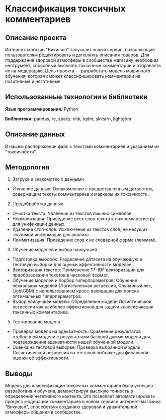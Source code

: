 # Классификация токсичных комментариев

## Описание проекта
Интернет-магазин "Викишоп" запускает новый сервис, позволяющий пользователям редактировать и дополнять описания товаров. Для поддержания здоровой атмосферы в сообществе магазину необходим инструмент, способный выявлять токсичные комментарии и отправлять их на модерацию. Цель проекта — разработать модель машинного обучения, которая сможет классифицировать комментарии на позитивные и негативные.

## Использованные технологии и библиотеки

**Язык программирования:** Python

**Библиотеки:** pandas, re, spacy, nltk, tqdm, sklearn, lightgbm 

## Описание данных
В нашем распоряжении файл с текстами комментариев и указанием их "токсичности".  

## Методология

1. Загрука и знакомство с данными
- Изучение данных: Ознакомление с предоставленным датасетом, содержащим тексты комментариев и маркеры их токсичности.
2. Предобработка данных
- Очистка текста: Удаление из текстов лишних символов.
- Нормализация: Приведение всех слов текста к нижнему регистру для унификации данных.
- Удаление стоп-слов: Исключение из текстов слов, не несущих значимой информации для анализа.
- Лемматизация: Приведение слов к их словарной форме (леммам).
3. Обучение моделей и выбор наилучшей
- Подготовка выборок: Разделение датасета на обучающую и тестовую выборки для оценки эффективности моделей.
- Векторизация текстов: Применение TF-IDF векторизации для преобразования текстов в числовой формат.
- Обучение моделей и подбор гиперпараметров: Обучение нескольких моделей (Логистическая регрессия, Случайный лес, LightGBM) с использованием кросс-валидации для поиска оптимальных гиперпараметров.
- Выбор наилучшей модели: Определение модели Логистической регрессии как наиболее эффективной для задачи классификации токсичных комментариев.
5. Тестирование модели
- Проверка модели на адекватность: Сравнение результатов отобранной модели с результатами базовой дамми модели для подтверждения адекватности нашей обученной модели.
- Оценка на тестовой выборке: Проверка выбранной модели Логистической регрессии на тестовой выборке для финальной оценки её эффективности.

## Выводы
Модель для классификации токсичных комментариев была успешно разработана и обучена, демонстрируя высокую точность в определении негативного контента. Это позволяет автоматизировать процесс модерации комментариев в новом сервисе интернет-магазина "Викишоп", способствуя созданию здоровой и уважительной атмосферы общения в сообществе.



